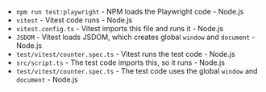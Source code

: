 - `npm run test:playwright` - NPM loads the Playwright code - Node.js
- `vitest` - Vitest code runs - Node.js
- `vitest.config.ts` - Vitest imports this file and runs it - Node.js
- `JSDOM` - Vitest loads JSDOM, which creates global `window` and `document` - Node.js
- `test/vitest/counter.spec.ts` - Vitest runs the test code - Node.js
- `src/script.ts` - The test code imports this, so it runs - Node.js
- `test/vitest/counter.spec.ts` - The test code uses the global `window` and `document` - Node.js
